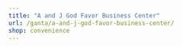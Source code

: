 ```yaml
---
title: "A and J God Favor Business Center"
url: /ganta/a-and-j-god-favor-business-center/
shop: convenience
---
```

